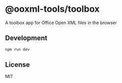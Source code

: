 # @ooxml-tools/toolbox
A toolbox app for Office Open XML files in the browser


## Development

```bash
npm run dev
```

## License
MIT